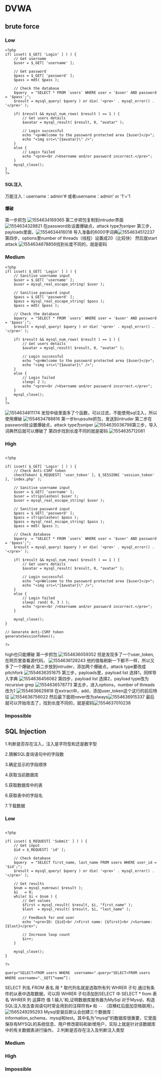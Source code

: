 

# DVWA

## brute force
### Low
```php+HTML
<?php
if( isset( $_GET[ 'Login' ] ) ) {
    // Get username
    $user = $_GET[ 'username' ];

    // Get password
    $pass = $_GET[ 'password' ];
    $pass = md5( $pass );

    // Check the database
    $query  = "SELECT * FROM `users` WHERE user = '$user' AND password = '$pass';";
    $result = mysql_query( $query ) or die( '<pre>' . mysql_error() . '</pre>' );

    if( $result && mysql_num_rows( $result ) == 1 ) {
        // Get users details
        $avatar = mysql_result( $result, 0, "avatar" );

        // Login successful
        echo "<p>Welcome to the password protected area {$user}</p>";
        echo "<img src=\"{$avatar}\" />";
    }
    else {
        // Login failed
        echo "<pre><br />Username and/or password incorrect.</pre>";
    }
    mysql_close();
}
?> 
```
#### SQL注入
万能注入：username：admin'#
或者username：admin' or '1'='1
####  爆破
第一步抓包
![1554634169365](assets/1554634169365.png)
第二步把包复制到intruder界面![1554634328821](assets/1554634328821.png)
在password处设置爆破点，attack type为sniper
第三步，payloads里面，![1554634416018](assets/1554634416018.png)
导入准备的6000字词典![1554634512237](assets/1554634512237.png)第四步，options里number of threads（线程）设置成20（比较快）
然后就start attack
![1554634678856](assets/1554634678856.png)找到长度不同的，就是密码

### Medium

```php+HTML
<?php
if( isset( $_GET[ 'Login' ] ) ) {
    // Sanitise username input
    $user = $_GET[ 'username' ];
    $user = mysql_real_escape_string( $user );

    // Sanitise password input
    $pass = $_GET[ 'password' ];
    $pass = mysql_real_escape_string( $pass );
    $pass = md5( $pass );

    // Check the database
    $query  = "SELECT * FROM `users` WHERE user = '$user' AND password = '$pass';";
    $result = mysql_query( $query ) or die( '<pre>' . mysql_error() . '</pre>' );

    if( $result && mysql_num_rows( $result ) == 1 ) {
        // Get users details
        $avatar = mysql_result( $result, 0, "avatar" );

        // Login successful
        echo "<p>Welcome to the password protected area {$user}</p>";
        echo "<img src=\"{$avatar}\" />";
    }
    else {
        // Login failed
        sleep( 2 );
        echo "<pre><br />Username and/or password incorrect.</pre>";
    }
    mysql_close();
}
?> 
```
![1554634811174](assets/1554634811174.png)
发现中级里面多了个函数，可以过滤，不能使用sql注入，所以使用爆破
![1554634788816](assets/1554634788816.png)
第一步brupsuite抓包，发送到intruder
第二步在password处设置爆破点，attack type为sniper
![1554635036798](assets/1554635036798.png)第三步，导入词典然后就可以爆破了
第四步找到长度不同的就是密码
![1554635712081](assets/1554635712081.png)
### High

```php+HTML

<?php 

if( isset( $_GET[ 'Login' ] ) ) { 
    // Check Anti-CSRF token 
    checkToken( $_REQUEST[ 'user_token' ], $_SESSION[ 'session_token' ], 'index.php' ); 

    // Sanitise username input 
    $user = $_GET[ 'username' ]; 
    $user = stripslashes( $user ); 
    $user = mysql_real_escape_string( $user ); 

    // Sanitise password input 
    $pass = $_GET[ 'password' ]; 
    $pass = stripslashes( $pass ); 
    $pass = mysql_real_escape_string( $pass ); 
    $pass = md5( $pass ); 

    // Check database 
    $query  = "SELECT * FROM `users` WHERE user = '$user' AND password = '$pass';";
    $result = mysql_query( $query ) or die( '<pre>' . mysql_error() . '</pre>' ); 

    if( $result && mysql_num_rows( $result ) == 1 ) { 
        // Get users details 
        $avatar = mysql_result( $result, 0, "avatar" ); 

        // Login successful 
        echo "<p>Welcome to the password protected area {$user}</p>"; 
        echo "<img src=\"{$avatar}\" />"; 
    } 
    else { 
        // Login failed 
        sleep( rand( 0, 3 ) ); 
        echo "<pre><br />Username and/or password incorrect.</pre>"; 
    } 

    mysql_close(); 
} 

// Generate Anti-CSRF token 
generateSessionToken(); 

?> 
```

high也只能爆破
第一步抓包
![1554636059352](assets/1554636059352.png)
但是发现多了一个user_token,在网页里查看源代码，
![1554636128243](assets/1554636128243.png)
他的值每刷新一下都不一样，所以又多了一个爆破点
第二步放到intruder，添加两个爆破点，attack type要改成pitchfork
![1554636351675](assets/1554636351675.png)
第三步，payloads里，payload list 选择1，同样导入字典
![1554636456062](assets/1554636456062.png)
第四步，payload list 选择2，payload type改为recursive grep
![1554636578773](assets/1554636578773.png)
第五步，进入options，number of threads改为1
![1554636629818](assets/1554636629818.png)
在extract中，add，添加user_token这个这行的前后特征
![1554636756022](assets/1554636756022.png)
然后最下面把never改为always![1554636915337](assets/1554636915337.png)
最后就可以开始攻击了，找到长度不同的，就是密码![1554637010238](assets/1554637010238.png)

### Impossible



## SQL Injection
1.判断是否存在注入，注入是字符型和还是数字型

2.猜解SQL查询语句中的字段数

3.确定显示的字段顺序

4.获取当前数据库

5.获取数据库中的表

6.获取表中的字段名

7.下载数据

### Low

```php+HTML

<?php 

if( isset( $_REQUEST[ 'Submit' ] ) ) { 
    // Get input 
    $id = $_REQUEST[ 'id' ]; 

    // Check database 
    $query  = "SELECT first_name, last_name FROM users WHERE user_id = '$id';"; 
    $result = mysql_query( $query ) or die( '<pre>' . mysql_error() . '</pre>' );

    // Get results 
    $num = mysql_numrows( $result ); 
    $i   = 0; 
    while( $i < $num ) { 
        // Get values 
        $first = mysql_result( $result, $i, "first_name" ); 
        $last  = mysql_result( $result, $i, "last_name" ); 

        // Feedback for end user 
        echo "<pre>ID: {$id}<br />First name: {$first}<br />Surname: {$last}</pre>"; 

        // Increase loop count 
        $i++; 
    } 

    mysql_close(); 
} 

?> 
```
```php+HTML
query="SELECT∗FROM users WHERE  username=".query="SELECT∗FROM users WHERE username="._GET[“name”]；
```

SELECT 列名 FROM 表名
用 * 取代列名就是选取所有列
WHRER 子句 通过有条件的从表中选取数据，可以将 WHRER 子句添加到SELECT 中
SELECT * from 表名 WHRER 列 运算符 值
1.输入'和\,证明数据库服务器为MySql
对于Mysql，构造SQL注入攻击查询语句时常会用到的注释符有`#` 和 `--` （双横杠后面加空格联用）。
![1565249295293](assets/1565249295293.png)
Mysql安装后默认会创建三个数据库：information_schema、mysql和test。其中名为“mysql”的数据库很重要，它里面保存有MYSQL的系统信息、用户修改密码和新增用户，实际上就是针对该数据库中的有关数据表进行操作。
2.判断是否存在注入及判断注入类型



### Medium
### High
### Impossible



